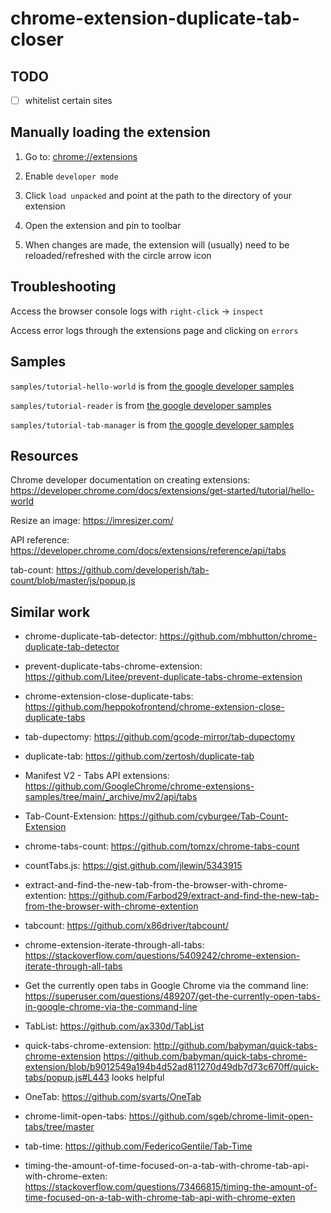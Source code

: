# chrome-extension-duplicate-tab-closer

## TODO

-[ ] whitelist certain sites


## Manually loading the extension

1. Go to: <chrome://extensions>

2. Enable `developer mode`

3. Click `load unpacked` and point at the path to the directory of your extension

4. Open the extension and pin to toolbar

5. When changes are made, the extension will (usually) need to be reloaded/refreshed with the circle arrow icon

## Troubleshooting

Access the browser console logs with `right-click` -> `inspect`

Access error logs through the extensions page and clicking on `errors`

## Samples

`samples/tutorial-hello-world` is from [the google developer samples](https://developer.chrome.com/docs/extensions/get-started/tutorial/hello-world)

`samples/tutorial-reader` is from [the google developer samples](https://developer.chrome.com/docs/extensions/get-started/tutorial/scripts-on-every-tab)

`samples/tutorial-tab-manager` is from [the google developer samples](https://developer.chrome.com/docs/extensions/get-started/tutorial/popup-tabs-manager)


## Resources

Chrome developer documentation on creating extensions: <https://developer.chrome.com/docs/extensions/get-started/tutorial/hello-world>

Resize an image: <https://imresizer.com/>

API reference: <https://developer.chrome.com/docs/extensions/reference/api/tabs>

tab-count: <https://github.com/developerish/tab-count/blob/master/js/popup.js>

## Similar work

- chrome-duplicate-tab-detector: <https://github.com/mbhutton/chrome-duplicate-tab-detector>

- prevent-duplicate-tabs-chrome-extension: <https://github.com/Litee/prevent-duplicate-tabs-chrome-extension>

- chrome-extension-close-duplicate-tabs: <https://github.com/heppokofrontend/chrome-extension-close-duplicate-tabs>

- tab-dupectomy: <https://github.com/gcode-mirror/tab-dupectomy>

- duplicate-tab: <https://github.com/zertosh/duplicate-tab>

- Manifest V2 - Tabs API extensions: <https://github.com/GoogleChrome/chrome-extensions-samples/tree/main/_archive/mv2/api/tabs>

- Tab-Count-Extension: <https://github.com/cyburgee/Tab-Count-Extension>

- chrome-tabs-count: <https://github.com/tomzx/chrome-tabs-count>

- countTabs.js: <https://gist.github.com/jlewin/5343915>

- extract-and-find-the-new-tab-from-the-browser-with-chrome-extention: <https://github.com/Farbod29/extract-and-find-the-new-tab-from-the-browser-with-chrome-extention>

- tabcount: <https://github.com/x86driver/tabcount/>

- chrome-extension-iterate-through-all-tabs: <https://stackoverflow.com/questions/5409242/chrome-extension-iterate-through-all-tabs>

- Get the currently open tabs in Google Chrome via the command line: <https://superuser.com/questions/489207/get-the-currently-open-tabs-in-google-chrome-via-the-command-line>

- TabList: <https://github.com/ax330d/TabList>

- quick-tabs-chrome-extension: <http://github.com/babyman/quick-tabs-chrome-extension>
https://github.com/babyman/quick-tabs-chrome-extension/blob/b9012549a194b4d52ad811270d49db7d73c670ff/quick-tabs/popup.js#L443 looks helpful

- OneTab: <https://github.com/svarts/OneTab>

- chrome-limit-open-tabs: <https://github.com/sgeb/chrome-limit-open-tabs/tree/master>

- tab-time: <https://github.com/FedericoGentile/Tab-Time>

- timing-the-amount-of-time-focused-on-a-tab-with-chrome-tab-api-with-chrome-exten: <https://stackoverflow.com/questions/73466815/timing-the-amount-of-time-focused-on-a-tab-with-chrome-tab-api-with-chrome-exten>























